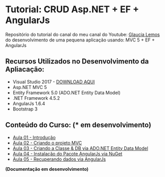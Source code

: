 # Tutorial: CRUD Asp.NET + EF + AngularJs

Repositório do tutorial do canal do meu canal do Youtube: [Glaucia Lemos](https://www.youtube.com/user/l32759) do desenvolvimento de uma pequena aplicação usando: MVC 5 + EF + AngularJs

## Recursos Utilizados no Desenvolvimento da Apliacação:

* Visual Studio 2017 - [DOWNLOAD AQUI](https://www.visualstudio.com/pt-br/thank-you-downloading-visual-studio/?sku=Community&rel=15)
* Asp.NET MVC 5
* Entity Framework 5.0 (ADO.NET Entity Data Model)
* .NET Framework 4.5.2
* AngularJs 1.6.4
* Bootstrap 3

## Conteúdo do Curso: (* em desenvolvimento)

- [Aula 01 - Introdução]()
- [Aula 02 - Criando o projeto MVC]()
- [Aula 03 - Criando a Classe & DB via ADO.NET Entity Data Model]()
- [Aula 04 - Instalação do Pacote AngularJs via NuGet]()
- [Aula 05 - Recuperando dados via AngularJs]()


**(Documentação em desenvolvimento)**

